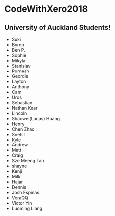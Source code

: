 # CodeWithXero2018

## University of Auckland Students!
* Suki 
* Byron
* Ben P.
* Sophie
* Mikyla
* Stanislav
* Purnesh
* Geordie
* Layton
* Anthony
* Cam
* Uros
* Sebastian
* Nathan Kear
* Lincoln
* Shaowei(Lucas) Huang
* Henry
* Chen Zhao
* Snehil
* Kyle
* Andrew 
* Matt
* Craig
* Sze Meeng Tan
* shayne
* Kenji
* Milk
* Hajar
* Dennis
* Josh Espinas
* VeraQQ
* Victor Yin
* Luoming Liang
